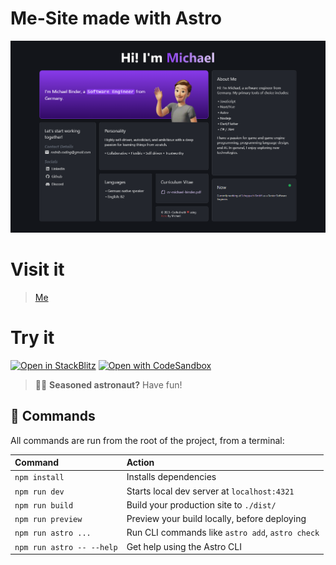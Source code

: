 # Me-Site made with Astro
![](readme/screenshot-01.png)

# Visit it
> [Me](https://rednibcoding.github.io/)

# Try it

[![Open in StackBlitz](https://developer.stackblitz.com/img/open_in_stackblitz.svg)](https://stackblitz.com/github/rednibcoding.github.io)
[![Open with CodeSandbox](https://assets.codesandbox.io/github/button-edit-lime.svg)](https://codesandbox.io/p/sandbox/github/rednibcoding.github.io)

> 🧑‍🚀 **Seasoned astronaut?** Have fun!

## 🧞 Commands

All commands are run from the root of the project, from a terminal:

| Command                   | Action                                           |
| :------------------------ | :----------------------------------------------- |
| `npm install`             | Installs dependencies                            |
| `npm run dev`             | Starts local dev server at `localhost:4321`      |
| `npm run build`           | Build your production site to `./dist/`          |
| `npm run preview`         | Preview your build locally, before deploying     |
| `npm run astro ...`       | Run CLI commands like `astro add`, `astro check` |
| `npm run astro -- --help` | Get help using the Astro CLI                     |
